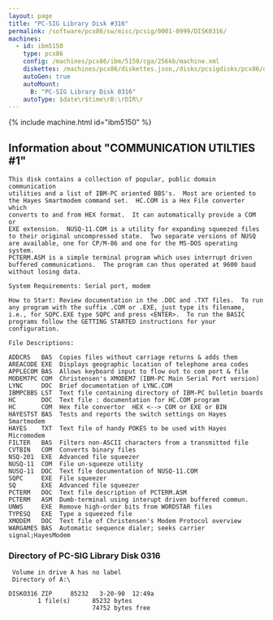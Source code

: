 ```yaml
---
layout: page
title: "PC-SIG Library Disk #316"
permalink: /software/pcx86/sw/misc/pcsig/0001-0999/DISK0316/
machines:
  - id: ibm5150
    type: pcx86
    config: /machines/pcx86/ibm/5150/cga/256kb/machine.xml
    diskettes: /machines/pcx86/diskettes.json,/disks/pcsigdisks/pcx86/diskettes.json
    autoGen: true
    autoMount:
      B: "PC-SIG Library Disk 0316"
    autoType: $date\r$time\rB:\rDIR\r
---
```


{% include machine.html id="ibm5150" %}

## Information about "COMMUNICATION UTILTIES #1"

    This disk contains a collection of popular, public domain communication
    utilities and a list of IBM-PC oriented BBS's.  Most are oriented to
    the Hayes Smartmodem command set.  HC.COM is a Hex File converter which
    converts to and from HEX format.  It can automatically provide a COM or
    EXE extension.  NUSQ-11.COM is a utility for expanding squeezed files
    to their original uncompressed state.  Two separate versions of NUSQ
    are available, one for CP/M-86 and one for the MS-DOS operating system.
    PCTERM.ASM is a simple terminal program which uses interrupt driven
    buffered communications.  The program can thus operated at 9600 baud
    without losing data.
    
    System Requirements: Serial port, modem
    
    How to Start: Review documentation in the .DOC and .TXT files.  To run
    any program with the suffix .COM or .EXE, just type its filename,
    i.e., for SQPC.EXE type SQPC and press <ENTER>.  To run the BASIC
    programs follow the GETTING STARTED instructions for your
    configuration.
    
    File Descriptions:
    
    ADDCRS   BAS  Copies files without carriage returns & adds them
    AREACODE EXE  Displays geographic location of telephone area codes
    APPLECOM BAS  Allows keyboard input to flow out to com port & file
    MODEM7PC COM  Christensen's XMODEM7 (IBM-PC Main Serial Port version)
    LYNC     DOC  Brief documentation of LYNC.COM
    IBMPCBBS LST  Text file containing directory of IBM-PC bulletin boards
    HC       DOC  Text file : documentation for HC.COM program
    HC       COM  Hex file convertor  HEX <--> COM or EXE or BIN
    HAYESTST BAS  Tests and reports the switch settings on Hayes Smartmodem
    HAYES    TXT  Text file of handy POKES to be used with Hayes Micromodem
    FILTER   BAS  Filters non-ASCII characters from a transmitted file
    CVTBIN   COM  Converts binary files
    NSQ-201  EXE  Advanced file squeezer
    NUSQ-11  COM  File un-squeeze utility
    NUSQ-11  DOC  Text file documentation of NUSQ-11.COM
    SQPC     EXE  File squeezer
    SQ       EXE  Advanced file squeezer
    PCTERM   DOC  Text file description of PCTERM.ASM
    PCTERM   ASM  Dumb-terminal using interupt driven buffered commun.
    UNWS     EXE  Remove high-order bits from WORDSTAR files
    TYPESQ   EXE  Type a squeezed file
    XMODEM   DOC  Text file of Christensen's Modem Protocol overview
    WARGAMES BAS  Automatic sequence dialer; seeks carrier signal;HayesModem

### Directory of PC-SIG Library Disk 0316

     Volume in drive A has no label
     Directory of A:\

    DISKO316 ZIP     85232   3-20-90  12:49a
            1 file(s)      85232 bytes
                           74752 bytes free
